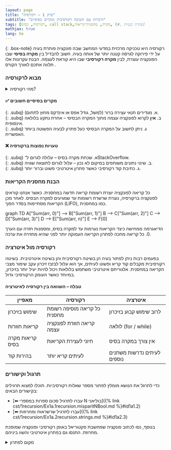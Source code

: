 ```yaml
---
layout: page 
title: "פרק 1 – רקורסיה"
subtitle: "היכרות עם חשיבה רקורסיבית ומקרים בסיסיים"
tags: [רקורסיה, בסיס, call stack,מקרה, מחסנית־קריאות, C#, פתרון בעיות]
mathjax: true
lang: he
---
```


{: .box-note}
רקורסיה היא טכניקה מרכזית במדעי המחשב שבה פונקציה פותרת בעיה על ידי פירוקה לגרסה קטנה יותר של אותה בעיה. חשוב להבדיל בין **מקרה בסיסי** שבו הפונקציה עוצרת, לבין **מקרה רקורסיבי** שבו היא קוראת לעצמה. הבנת עקרונות אלו תלווה אתכם לאורך הקורס .


<!-- Source: UMBC CMSC 202 – Recursion lecture notes -->

### מבוא לרקורסיה

<details markdown="1">
<summary>מהי רקורסיה?</summary>

רקורסיה מתארת תהליך שבו פונקציה קוראת לעצמה לצורך פתרון בעיה. למשל, קביעת סכום של מערך יכולה להתבצע על ידי סכימת האיבר הראשון עם סכום המערך החל מהאיבר השני. כדי להבטיח שהאלגוריתם מסתיים, עלינו להגדיר **מקרה בסיס** – תנאי שבו הפונקציה מחזירה תוצאה ללא קריאה נוספת .

```csharp
// סכום אלמנטים במערך באמצעות רקורסיה
public static int Sum(int[] arr, int index)
{
    // מקרה בסיס – הגענו לסוף המערך
    if (index == arr.Length)
        return 0;

    // מקרה רקורסיבי – מוסיפים את הערך הנוכחי לסכום שאר האיברים
    return arr[index] + Sum(arr, index + 1);
}
```

בקוד זה המקרה הבסיסי הוא כאשר `index` שווה לגודל המערך. המקרה הרקורסיבי מוסיף את האיבר הנוכחי לתוצאה של קריאה מחדש לפונקציה עם אינדקס מתקדם.
</details>

#### ✅ מקרים בסיסיים חשובים

{: .subq}
א. מגדירים תנאי עצירה ברור (למשל, גודל אפס או אינדקס מחוץ לתחום).  
{: .subq}
ב. **אין** לקרוא לפונקציה עצמה מתוך המקרה הבסיסי – אחרת נתקע בלולאה אינסופית.  
{: .subq}
ג. ניתן לחשוב על המקרה הבסיסי כעל פתרון לבעיה הפשוטה ביותר האפשרית.  

#### ❌ טעויות נפוצות ברקורסיה

{: .subq}
א. שכחת מקרה בסיס – עלולה לגרום ל־StackOverflow.  
{: .subq}
ב. שינוי נתונים משותפים במיקום לא נכון – עלול לגרום לתוצאה שגויה.  
{: .subq}
ג. כתיבת קוד רקורסיבי כאשר פתרון איטרטיבי פשוט וברור יותר.  

### הבנת מחסנית הקריאות

כל קריאה לפונקציה יוצרת רשומת קריאה חדשה במחסנית. כאשר אנחנו קוראים לפונקציה ברקורסיה, נוצרת שרשרת רשומות עד שמגיעים למקרה הבסיס. לאחר מכן הקריאות מסתיימות בסדר הפוך (LIFO), כמו במחסנית.

<div class="mermaid">
graph TD
    A["Sum(arr, 0)"] --> B["Sum(arr, 1)"]
    B --> C["Sum(arr, 2)"]
    C --> D["Sum(arr, 3)"]
    D --> E["Sum(arr, n)"]
    E --> F[0]
</div>

הדיאגרמה ממחישה כיצד הקריאות נערמות עד למקרה בסיס, ומסמנות חזרה עם הערך 0. כל קריאה מחכה לפתרון הקריאה העמוקה יותר לפני שהיא מחזירה את ערכה.

### רקורסיה מול איטרציה

בפעמים רבות ניתן לפתור בעיה הן בשיטה רקורסיבית והן בשיטה איטרטיבית. בשיטה רקורסיבית מקבלים קוד קריא ופשוט לעיתים, אך הוא עלול לבזבז זיכרון עקב שימור מצבי הקריאה במחסנית. אלגוריתם איטרטיבי משתמש בלולאות ויכול להיות יעיל יותר בזיכרון, במיוחד כאשר העומק הרקורסיבי גדול.

#### טבלה – השוואה בין רקורסיה לאיטרציה

| מאפיין | רקורסיה | איטרציה |
| --- | --- | --- |
| שימוש בזיכרון | כל קריאה מוסיפה רשומת מחסנית | לרוב שימוש קבוע בזיכרון |
| קריאות חוזרות | קריאה חוזרת לפונקציה עצמה | לולאה (for / while) |
| קריאות מקרה בסיס | חיוני לעצירת הקריאות | אין צורך במקרה בסיס |
| בהירות קוד | לעיתים קריא יותר | לעיתים נדרשות משתנים נוספים |

### תרגול וקישורים

כדי לתרגל את הנושא מומלץ לפתור מספר שאלות רקורסיביות. תוכלו למצוא תרגילים בקישורים הבאים:

- [⬅ עברו לתרגיל סכום ספרות במספרי N בוליאני]({% link cst/1recursion/Ex1a.1recursion.misparitNBool.md %}#id1a1.2)
- [⬅ עברו לתרגיל שרשראות ומחרוזות]({% link cst/1recursion/Ex1a.2recursion.strings.md %}#id1a2.3)

בנוסף, נסו לכתוב פונקציה שמחשבת פקטוריאל באופן רקורסיבי ופונקציה שמופכת מחרוזת. התנסו גם בפתרון איטרטיבי והשוו ביניהם.

<details markdown="1">
<summary>מקום לפתרון</summary>

כאן תוכלו להוסיף את קוד הפתרונות שלכם לתרגילים ולבדוק את ההבדל בין רקורסיה לאיטרציה.

</details>
